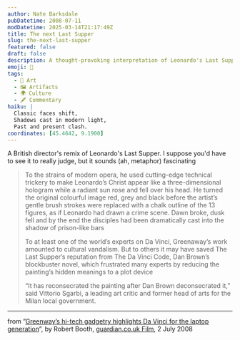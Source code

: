 ```yaml
---
author: Nate Barksdale
pubDatetime: 2008-07-11
modDatetime: 2025-03-14T21:17:49Z
title: The next Last Supper
slug: the-next-last-supper
featured: false
draft: false
description: A thought-provoking interpretation of Leonardo's Last Supper explores its themes through modern technology and artistic expression.
emoji: 🎨
tags:
  - 🎨 Art
  - 🖼️ Artifacts
  - 🌍 Culture
  - 🖋️ Commentary
haiku: |
  Classic faces shift,  
  Shadows cast in modern light,  
  Past and present clash.
coordinates: [45.4642, 9.1900]
---
```


A British director's remix of Leonardo's Last Supper. I suppose you'd have to see it to really judge, but it sounds (ah, metaphor) fascinating

> To the strains of modern opera, he used cutting-edge technical trickery to make Leonardo’s Christ appear like a three-dimensional hologram while a radiant sun rose and fell over his head. He turned the original colourful image red, grey and black before the artist’s gentle brush strokes were replaced with a chalk outline of the 13 figures, as if Leonardo had drawn a crime scene. Dawn broke, dusk fell and by the end the disciples had been dramatically cast into the shadow of prison-like bars
>
> To at least one of the world’s experts on Da Vinci, Greenaway’s work amounted to cultural vandalism. But to others it may have saved The Last Supper’s reputation from The Da Vinci Code, Dan Brown’s blockbuster novel, which frustrated many experts by reducing the painting’s hidden meanings to a plot device
>
> “It has reconsecrated the painting after Dan Brown deconsecrated it,” said Vittorio Sgarbi, a leading art critic and former head of arts for the Milan local government.

---

from ”[Greenway’s hi-tech gadgetry highlights Da Vinci for the laptop generation](http://film.guardian.co.uk/news/story/0,,2288390,00.html?gusrc=rss&feed=networkfront)”, by Robert Booth, [guardian.co.uk Film](http://film.guardian.co.uk), 2 July 2008
